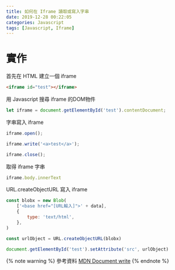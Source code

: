 ```yaml
---
title: 如何在 Iframe 讀取或寫入字串
date: 2019-12-28 00:22:05
categories: Javascript
tags: [Javascript, Iframe]
---
```


# 實作
首先在 HTML 建立一個 iframe

```html
<iframe id="test"></iframe>
```

<!--more-->

用 Javascript 搜尋 iframe 的DOM物件
```javascript
let iframe = document.getElementById('test').contentDocument;
```

字串寫入 iframe
```javascript
iframe.open();

iframe.write('<a>test</a>');

iframe.close();
```

取得 iframe 字串
```javascript
iframe.body.innerText
```

URL.createObjectURL 寫入 iframe
```javascript
const blobx = new Blob(
    ['<base href="[URL輸入]">' + data],
    {
        type: 'text/html',
    },
)

const urlObject = URL.createObjectURL(blobx)

document.getElementById('test').setAttribute('src', urlObject)
```

{% note warning %}
參考資料
[MDN Document write](https://developer.mozilla.org/en-US/docs/Web/API/Document/write)
{% endnote %}